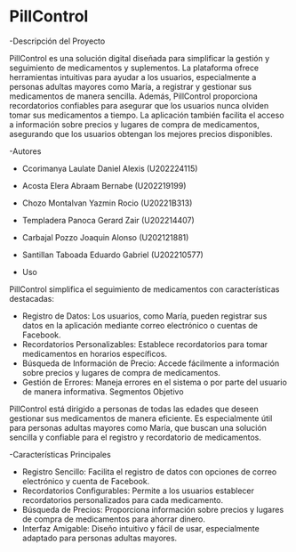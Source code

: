# PillControl


-Descripción del Proyecto

PillControl es una solución digital diseñada para simplificar la gestión y seguimiento de medicamentos y suplementos. La plataforma ofrece herramientas intuitivas para ayudar a los usuarios, especialmente a personas adultas mayores como María, a registrar y gestionar sus medicamentos de manera sencilla. Además, PillControl proporciona recordatorios confiables para asegurar que los usuarios nunca olviden tomar sus medicamentos a tiempo. La aplicación también facilita el acceso a información sobre precios y lugares de compra de medicamentos, asegurando que los usuarios obtengan los mejores precios disponibles.


-Autores

- Ccorimanya Laulate Daniel Alexis (U202224115)
- Acosta Elera Abraam Bernabe (U202219199)
- Chozo Montalvan Yazmin Rocio (U20221B313)
- Templadera Panoca Gerard Zair (U202214407)
- Carbajal Pozzo Joaquin Alonso (U202121881)
- Santillan Taboada Eduardo Gabriel (U202210577)


- Uso

PillControl simplifica el seguimiento de medicamentos con características destacadas:

- Registro de Datos: Los usuarios, como María, pueden registrar sus datos en la aplicación mediante correo electrónico o cuentas de Facebook.
- Recordatorios Personalizables: Establece recordatorios para tomar medicamentos en horarios específicos.
- Búsqueda de Información de Precio: Accede fácilmente a información sobre precios y lugares de compra de medicamentos.
- Gestión de Errores: Maneja errores en el sistema o por parte del usuario de manera informativa.
Segmentos Objetivo

PillControl está dirigido a personas de todas las edades que deseen gestionar sus medicamentos de manera eficiente. Es especialmente útil para personas adultas mayores como María, que buscan una solución sencilla y confiable para el registro y recordatorio de medicamentos.


-Características Principales

- Registro Sencillo: Facilita el registro de datos con opciones de correo electrónico y cuenta de Facebook.
- Recordatorios Configurables: Permite a los usuarios establecer recordatorios personalizados para cada medicamento.
- Búsqueda de Precios: Proporciona información sobre precios y lugares de compra de medicamentos para ahorrar dinero.
- Interfaz Amigable: Diseño intuitivo y fácil de usar, especialmente adaptado para personas adultas mayores.

